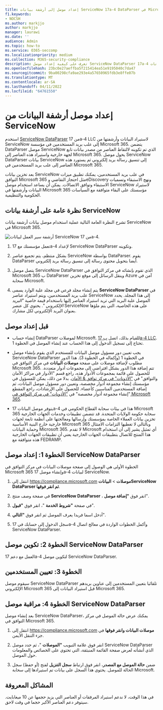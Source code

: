 ```yaml
---
title: إعداد موصل إلى أرشفة بيانات ServiceNow 17a-4 DataParser في Microsoft 365
f1.keywords:
- NOCSH
ms.author: markjjo
author: markjjo
manager: laurawi
ms.date: ''
audience: Admin
ms.topic: how-to
ms.service: O365-seccomp
ms.localizationpriority: medium
ms.collection: M365-security-compliance
description: تعرف على كيفية إعداد موصل ServiceNow DataParser 17a-4 واستخدامه لاستيراد بيانات ServiceNow وأرشفتها في Microsoft 365.
ms.openlocfilehash: 23bc0e27aeffba5f215414ea51e9195040c7da47
ms.sourcegitcommit: 9ba00298cfa9ae293e4a57650965fdb3e8ffe07b
ms.translationtype: MT
ms.contentlocale: ar-SA
ms.lasthandoff: 04/11/2022
ms.locfileid: "64761550"
---
```

# <a name="set-up-a-connector-to-archive-data-from-servicenow"></a>إعداد موصل أرشفة البيانات من ServiceNow

استخدم [ServiceNow DataParser](https://www.17a-4.com/dataparser/) من 17a-4 LLC لاستيراد البيانات وأرشفتها من ServiceNow إلى علب بريد المستخدمين في مؤسسة Microsoft 365. يتضمن DataParser موصل ServiceNow الذي تم تكوينه لالتقاط العناصر من مصدر بيانات تابع لجهة خارجية واستيراد هذه العناصر إلى Microsoft 365. يحول موصل ServiceNow DataParser بيانات ServiceNow إلى تنسيق رسالة بريد إلكتروني ثم يستورد هذه العناصر إلى علب بريد المستخدمين في Microsoft 365.

بعد تخزين بيانات ServiceNow في علب بريد المستخدمين، يمكنك تطبيق ميزات التوافق Microsoft 365 مثل احتجاز التقاضي وeDiscovery ونهج الاستبقاء وتسميات الاستبقاء وتوافق الاتصالات. يمكن أن يساعد استخدام موصل ServiceNow لاستيراد البيانات وأرشفتها في Microsoft 365 مؤسستك على البقاء متوافقة مع السياسات الحكومية والتنظيمية.

## <a name="overview-of-archiving-servicenow-data"></a>نظرة عامة على أرشفة بيانات ServiceNow

تشرح النظرة العامة التالية عملية استخدام موصل بيانات أرشفة بيانات ServiceNow في Microsoft 365.

![أرشفة سير العمل لبيانات ServiceNow من 17a-4.](../media/ServiceNowDataParserConnectorWorkflow.png)

1. تعمل مؤسستك مع 17a-4 لإعداد ServiceNow DataParser وتكوينه.

2. بشكل منتظم، يتم تجميع عناصر ServiceNow بواسطة DataParser. يقوم DataParser أيضا بتحويل محتوى رسالة إلى تنسيق رسالة بريد إلكتروني.

3. يتصل موصل ServiceNow DataParser الذي تقوم بإنشائه في مركز التوافق في Microsoft 365 ب DataParser وينقل الرسائل إلى موقع تخزين Azure آمن في سحابة Microsoft.

4. يتم إنشاء مجلد فرعي في مجلد علبة الوارد يسمى **ServiceNow DataParser** في علب بريد المستخدمين، ويتم استيراد عناصر ServiceNow إلى هذا المجلد. يحدد الموصل علبة البريد التي تريد استيراد العناصر إليها باستخدام قيمة خاصية *"البريد الإلكتروني* ". يحتوي كل عنصر ServiceNow على هذه الخاصية، التي يتم ملؤها بعنوان البريد الإلكتروني لكل مشارك.

## <a name="before-you-set-up-a-connector"></a>قبل إعداد موصل

- إنشاء حساب DataParser لموصلات Microsoft. للقيام بذلك، اتصل [ب 17a-4 LLC](https://www.17a-4.com/contact/). تحتاج إلى تسجيل الدخول إلى هذا الحساب عند إنشاء الموصل في الخطوة 1.

- يجب تعيين دور مسؤول موصل البيانات للمستخدم الذي يقوم بإنشاء موصل ServiceNow DataParser في الخطوة 1 (وإكماله في الخطوة 3). هذا الدور مطلوب لإضافة موصلات على صفحة **موصلات البيانات** في مركز التوافق في Microsoft 365. تتم إضافة هذا الدور بشكل افتراضي إلى مجموعات أدوار متعددة. للحصول على قائمة بمجموعات الأدوار هذه، راجع قسم "الأدوار في مراكز الأمان والتوافق" في ["الأذونات" في مركز توافق & الأمان](../security/office-365-security/permissions-in-the-security-and-compliance-center.md#roles-in-the-security--compliance-center). بدلا من ذلك، يمكن للمسؤول في مؤسستك إنشاء مجموعة أدوار مخصصة، وتعيين دور مسؤول موصل البيانات، ثم إضافة المستخدمين المناسبين كأعضاء. للحصول على الإرشادات، راجع المقطع "إنشاء مجموعة أدوار مخصصة" في ["الأذونات" في مركز التوافق في Microsoft 365](microsoft-365-compliance-center-permissions.md#create-a-custom-role-group).

- يتوفر موصل البيانات 17a-4 هذا في بيئات سحابة القطاع الحكومي في Microsoft 365 سحابة حكومة الولايات المتحدة. قد تتضمن تطبيقات وخدمات الجهات الخارجية تخزين بيانات العملاء الخاصة بمؤسستك وإرسالها ومعالجتها على أنظمة تابعة لجهات خارجية خارج البنية الأساسية Microsoft 365 وبالتالي لا تغطيها التزامات الامتثال وحماية البيانات Microsoft 365. لا تقدم Microsoft أي تمثيل يشير إلى أن استخدام هذا المنتج للاتصال بتطبيقات الجهات الخارجية يعني أن تطبيقات الجهات الخارجية هذه متوافقة مع FEDRAMP.

## <a name="step-1-set-up-a-servicenow-dataparser-connector"></a>الخطوة 1: إعداد موصل ServiceNow DataParser

الخطوة الأولى هي الوصول إلى صفحة موصلات البيانات في مركز التوافق في Microsoft 365 وإنشاء موصل 17a-4 لبيانات ServiceNow.

1. انتقل إلى <https://compliance.microsoft.com> **موصلات** >  **البياناتServiceNow DataParser ثم انقر فوقها**.

2. في صفحة وصف منتج **ServiceNow DataParser** ، انقر فوق **"إضافة موصل**".

3. في صفحة **"شروط الخدمة** "، انقر فوق **"قبول**".

4. أدخل اسما فريدا يعرف الموصل ثم انقر فوق **"التالي**".

5. سجل الدخول إلى حسابك في 17a-4 وأكمل الخطوات الواردة في معالج اتصال ServiceNow DataParser.

## <a name="step-2-configure-the-servicenow-dataparser-connector"></a>الخطوة 2: تكوين موصل ServiceNow DataParser

العمل مع دعم 17a-4 لتكوين موصل ServiceNow DataParser.

## <a name="step-3-map-users"></a>الخطوة 3: تعيين المستخدمين

سيقوم موصل ServiceNow DataParser تلقائيا بتعيين المستخدمين إلى عناوين بريدهم الإلكتروني Microsoft 365 قبل استيراد البيانات إلى Microsoft 365.

## <a name="step-4-monitor-the-servicenow-dataparser-connector"></a>الخطوة 4: مراقبة موصل ServiceNow DataParser

بعد إنشاء موصل ServiceNow DataParser، يمكنك عرض حالة الموصل في مركز التوافق في Microsoft 365.

1. انتقل إلى <https://compliance.microsoft.com> **موصلات البيانات وانقر فوقها** في جزء التنقل الأيمن.

2. انقر فوق علامة التبويب **"الموصلات** "، ثم حدد موصل ServiceNow DataParser الذي أنشأته لعرض صفحة القائمة المنبثقة، التي تحتوي على الخصائص والمعلومات حول الموصل.

3. ضمن **حالة الموصل مع المصدر**، انقر فوق ارتباط **سجل التنزيل** لفتح (أو حفظ) سجل الحالة للموصل. يحتوي هذا السجل على بيانات تم استيرادها إلى سحابة Microsoft.

## <a name="known-issues"></a>المشاكل المعروفة

في هذا الوقت، لا ندعم استيراد المرفقات أو العناصر التي يزيد حجمها عن 10 ميغابايت. سيتوفر دعم العناصر الأكبر حجما في وقت لاحق.
